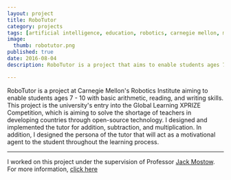 ```yaml
---
layout: project
title: RoboTutor
category: projects
tags: [artificial intelligence, education, robotics, carnegie mellon, mayank agrawal, robotics institute, android]
image:
  thumb: robotutor.png
published: true
date: 2016-08-04
description: RoboTutor is a project that aims to enable students ages 7 - 10 with basic arithmetic, reading, and writing skills.

---
```


RoboTutor is a project at Carnegie Mellon's Robotics Institute aiming to enable students ages 7 - 10 with basic arithmetic, reading, and writing skills. This project is the university's entry into the Global Learning XPRIZE Competition, which is aiming to solve the shortage of teachers in developing countries through open-source technology. I designed and implemented the tutor for addition, subtraction, and multiplication. In addition, I designed the persona of the tutor that will act as a motivational agent to the student throughout the learning process.


---

I worked on this project under the supervision of Professor [Jack Mostow](http://www.cs.cmu.edu/~mostow/). For more information, [click here](http://www.cmu.edu/scs/robotutor/)
